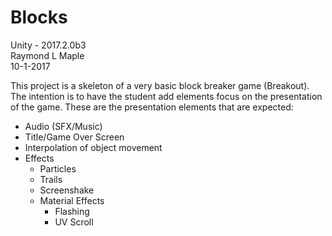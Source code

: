 # Blocks<br/>
Unity - 2017.2.0b3<br/>
Raymond L Maple<br/>
10-1-2017

This project is a skeleton of a very basic block breaker game (Breakout). <br/>
The intention is to have the student add elements focus on the presentation of the game. These are the presentation elements that are expected:

* Audio (SFX/Music)
* Title/Game Over Screen
* Interpolation of object movement
* Effects
  * Particles
  * Trails
  * Screenshake
  * Material Effects
    * Flashing
    * UV Scroll
